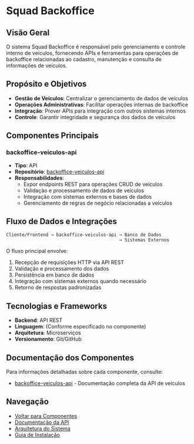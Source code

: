# Squad Backoffice

## Visão Geral

O sistema Squad Backoffice é responsável pelo gerenciamento e controle interno de veículos, fornecendo APIs e ferramentas para operações de backoffice relacionadas ao cadastro, manutenção e consulta de informações de veículos.

## Propósito e Objetivos

- **Gestão de Veículos**: Centralizar o gerenciamento de dados de veículos
- **Operações Administrativas**: Facilitar operações internas de backoffice
- **Integração**: Prover APIs para integração com outros sistemas internos
- **Controle**: Garantir integridade e segurança dos dados de veículos

## Componentes Principais

### backoffice-veiculos-api

- **Tipo**: API
- **Repositório**: [backoffice-veiculos-api](https://github.com/emingues-xx/backoffice-veiculos-api.git)
- **Responsabilidades**:
  - Expor endpoints REST para operações CRUD de veículos
  - Validação e processamento de dados de veículos
  - Integração com sistemas externos e bases de dados
  - Gerenciamento de regras de negócio relacionadas a veículos

## Fluxo de Dados e Integrações

```
Cliente/Frontend → backoffice-veiculos-api → Banco de Dados
                                           → Sistemas Externos
```

O fluxo principal envolve:
1. Recepção de requisições HTTP via API REST
2. Validação e processamento dos dados
3. Persistência em banco de dados
4. Integração com sistemas externos quando necessário
5. Retorno de respostas padronizadas

## Tecnologias e Frameworks

- **Backend**: API REST
- **Linguagem**: (Conforme especificado no componente)
- **Arquitetura**: Microserviços
- **Versionamento**: Git/GitHub

## Documentação dos Componentes

Para informações detalhadas sobre cada componente, consulte:

- [backoffice-veiculos-api](../components/backoffice-veiculos-api/index.md) - Documentação completa da API de veículos

## Navegação

- [Voltar para Componentes](../../components/)
- [Documentação da API](../components/backoffice-veiculos-api/api-reference.md)
- [Arquitetura do Sistema](../components/backoffice-veiculos-api/architecture.md)
- [Guia de Instalação](../components/backoffice-veiculos-api/installation.md)
